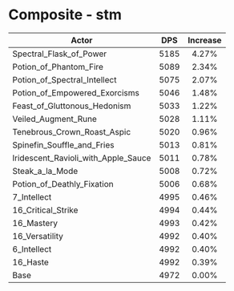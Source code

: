 # Composite - stm
| Actor | DPS | Increase |
|---|:---:|:---:|
|Spectral_Flask_of_Power|5185|4.27%|
|Potion_of_Phantom_Fire|5089|2.34%|
|Potion_of_Spectral_Intellect|5075|2.07%|
|Potion_of_Empowered_Exorcisms|5046|1.48%|
|Feast_of_Gluttonous_Hedonism|5033|1.22%|
|Veiled_Augment_Rune|5028|1.11%|
|Tenebrous_Crown_Roast_Aspic|5020|0.96%|
|Spinefin_Souffle_and_Fries|5013|0.81%|
|Iridescent_Ravioli_with_Apple_Sauce|5011|0.78%|
|Steak_a_la_Mode|5008|0.72%|
|Potion_of_Deathly_Fixation|5006|0.68%|
|7_Intellect|4995|0.46%|
|16_Critical_Strike|4994|0.44%|
|16_Mastery|4993|0.42%|
|16_Versatility|4992|0.40%|
|6_Intellect|4992|0.40%|
|16_Haste|4992|0.39%|
|Base|4972|0.00%|
